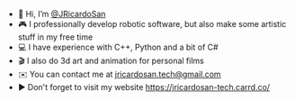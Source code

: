 - 👋 Hi, I’m [@JRicardoSan](https://github.com/JRicardoSan)
- 🎮 I professionally develop robotic software, but also make some artistic stuff in my free time
- 💻 I have experience with C++, Python and a bit of C#
- 🎬 I also do 3d art and animation for personal films
- ✉️ You can contact me at jricardosan.tech@gmail.com
- ▶️ Don't forget to visit my website https://jricardosan-tech.carrd.co/

<!---
JRicardoSan/JRicardoSan is a ✨ special ✨ repository because its `README.md` (this file) appears on your GitHub profile.
You can click the Preview link to take a look at your changes.
--->
